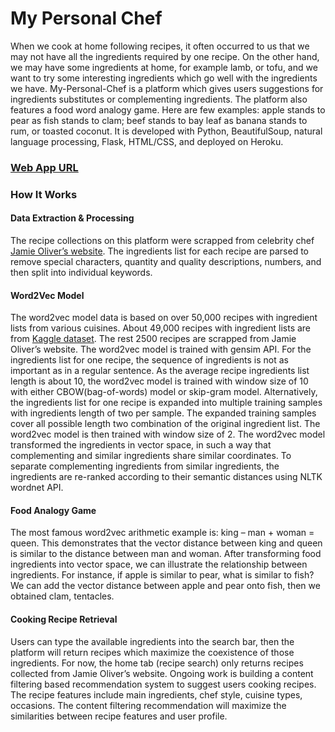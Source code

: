 # My Personal Chef
When we cook at home following recipes, it often occurred to us that we may not have all the ingredients required by one recipe. On the other hand, we may have some ingredients at home, for example lamb, or tofu, and we want to try some interesting ingredients which go well with the ingredients we have. 
My-Personal-Chef is a platform which gives users suggestions for ingredients substitutes or complementing ingredients. The platform also features a food word analogy game. Here are few examples: apple stands to pear as fish stands to clam; beef stands to bay leaf as banana stands to rum, or toasted coconut.
It is developed with Python, BeautifulSoup, natural language processing, Flask, HTML/CSS, and deployed on Heroku.
### [Web App URL](https://my-personal-chef.herokuapp.com)
### How It Works
#### Data Extraction & Processing
The recipe collections on this platform were scrapped from celebrity chef [Jamie Oliver’s website](https://www.jamieoliver.com). The ingredients list for each recipe are parsed to remove special characters, quantity and quality descriptions, numbers, and then split into individual keywords. 
#### Word2Vec Model
The word2vec model data is based on over 50,000 recipes with ingredient lists from various cuisines. About 49,000 recipes with ingredient lists are from [Kaggle dataset](https://www.kaggle.com/c/whats-cooking). The rest 2500 recipes are scrapped from Jamie Oliver’s website.
The word2vec model is trained with gensim API. For the ingredients list for one recipe, the sequence of ingredients is not as important as in a regular sentence. As the average recipe ingredients list length is about 10, the word2vec model is trained with window size of 10 with either CBOW(bag-of-words) model or skip-gram model. Alternatively, the ingredients list for one recipe is expanded into multiple training samples with ingredients length of two per sample. The expanded training samples cover all possible length two combination of the original ingredient list. The word2vec model is then trained with window size of 2.
The word2vec model transformed the ingredients in vector space, in such a way that complementing and similar ingredients share similar coordinates. To separate complementing ingredients from similar ingredients, the ingredients are re-ranked according to their semantic distances using NLTK wordnet API. 
#### Food Analogy Game
The most famous word2vec arithmetic example is: king – man + woman = queen. This demonstrates that the vector distance between king and queen is similar to the distance between man and woman. After transforming food ingredients into vector space, we can illustrate the relationship between ingredients. For instance, if apple is similar to pear, what is similar to fish? We can add the vector distance between apple and pear onto fish, then we obtained clam, tentacles. 
#### Cooking Recipe Retrieval
Users can type the available ingredients into the search bar, then the platform will return recipes which maximize the coexistence of those ingredients. For now, the home tab (recipe search) only returns recipes collected from Jamie Oliver’s website. Ongoing work is building a content filtering based recommendation system to suggest users cooking recipes. The recipe features include main ingredients, chef style, cuisine types, occasions. The content filtering recommendation will maximize the similarities between recipe features and user profile.



